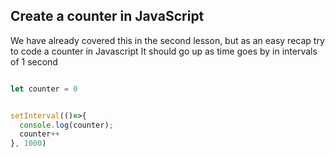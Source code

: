 ## Create a counter in JavaScript

We have already covered this in the second lesson, but as an easy recap try to code a counter in Javascript
It should go up as time goes by in intervals of 1 second

```javascript

let counter = 0


setInterval(()=>{
  console.log(counter);
  counter++
}, 1000)